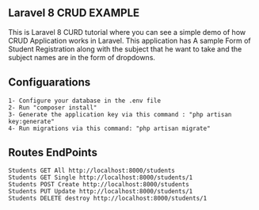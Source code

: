 ## Laravel 8 CRUD EXAMPLE

This is Laravel 8 CURD tutorial where you can see a simple demo of how CRUD Application works in Laravel. 
This application has A sample Form of Student Registration along with the subject that he want to take and the subject names are in the form of dropdowns.


## Configuarations
    1- Configure your database in the .env file
    2- Run "composer install"
    3- Generate the application key via this command : "php artisan key:generate"
    4- Run migrations via this command: "php artisan migrate"


## Routes EndPoints
    Students GET All http://localhost:8000/students
    Students GET Single http://localhost:8000/students/1
    Students POST Create http://localhost:8000/students
    Students PUT Update http://localhost:8000/students/1
    Students DELETE destroy http://localhost:8000/students/1